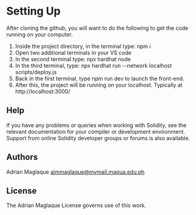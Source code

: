 # Setting Up

After cloning the github, you will want to do the following to get the code running on your computer.

1. Inside the project directory, in the terminal type: npm i
2. Open two additional terminals in your VS code
3. In the second terminal type: npx hardhat node
4. In the third terminal, type: npx hardhat run --network localhost scripts/deploy.js
5. Back in the first terminal, type npm run dev to launch the front-end.
6. After this, the project will be running on your localhost. Typically at http://localhost:3000/

## Help

If you have any problems or queries when working with Solidity, see the relevant documentation for your compiler or development environment. Support from online Solidity developer groups or forums is also available.

## Authors

Adrian Maglaque
ajmmaglaque@mymail.mapua.edu.ph

## License

The Adrian Maglaque License governs use of this work.
